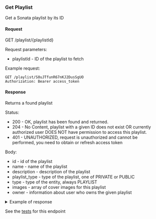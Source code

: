 ### Get Playlist

Get a Sonata playlist by its ID

#### Request

GET /playlist/{playlistId}

Request parameters:

- playlistId - ID of the playlist to fetch

Example request:

```http request
GET /playlist/S0uJTfunR67nKJ2DusSgUO
Authorization: Bearer access_token
```

#### Response

Returns a found playlist

Status:

- 200 - OK, playlist has been found and returned.
- 204 - No Content, playlist with a given ID does not exist OR currently authorized user DOES NOT have permission to
  access this playlist.
- 401 - UNAUTHORIZED, request is unauthorized and cannot be performed, you need to obtain or refresh access token

Body:

- id - id of the playlist
- name - name of the playlist
- description - description of the playlist
- playlist_type - type of the playlist, one of PRIVATE or PUBLIC
- type - type of the entity, always PLAYLIST
- images - array of cover images for this playlist
- owner - information about user who owns the given playlist


<details>
<summary>Example of response</summary>

```json
{
  "id": "S0uJTfunR67nKJ2DusSgUO",
  "name": "Your 2023",
  "description": "Songs you loved the most in 2023!",
  "playlist_type": "PUBLIC",
  "type": "PLAYLIST",
  "images": {
    "images": [],
    "empty": true
  },
  "owner": {
    "id": "123",
    "display_name": null,
    "type": "USER"
  }
}
```
</details>

See the [tests](/src/test/java/com/odeyalo/sonata/playlists/controller/FetchPlaylistEndpointTest.java) for this endpoint
